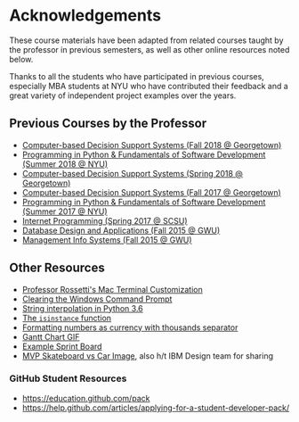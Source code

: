 # Acknowledgements

These course materials have been adapted from related courses taught by the professor in previous semesters, as well as other online resources noted below.

Thanks to all the students who have participated in previous courses, especially MBA students at NYU who have contributed their feedback and a great variety of independent project examples over the years.

## Previous Courses by the Professor

  + [Computer-based Decision Support Systems (Fall 2018 @ Georgetown)](https://github.com/prof-rossetti/georgetown-opim-557-201803)
  + [Programming in Python & Fundamentals of Software Development (Summer 2018 @ NYU)](https://github.com/prof-rossetti/nyu-info-2335-201805/)
  + [Computer-based Decision Support Systems (Spring 2018 @ Georgetown)](https://github.com/prof-rossetti/georgetown-opim-557-201803)
  + [Computer-based Decision Support Systems (Fall 2017 @ Georgetown)](https://github.com/prof-rossetti/georgetown-opim-557-201710)
  + [Programming in Python & Fundamentals of Software Development (Summer 2017 @ NYU)](https://github.com/prof-rossetti/nyu-info-2335-201706/)
  + [Internet Programming (Spring 2017 @ SCSU)](https://github.com/prof-rossetti/southernct-csc-443-201701)
  + [Database Design and Applications (Fall 2015 @ GWU)](https://github.com/prof-rossetti/gwu-istm-4121-201509)
  + [Management Info Systems (Fall 2015 @ GWU)](https://github.com/prof-rossetti/gwu-badm-2301-201509)

## Other Resources

  + [Professor Rossetti's Mac Terminal Customization](http://data-creative.info/reference-docs/2015/07/18/how-to-set-up-a-mac-development-environment/#terminal-customization)
  + [Clearing the Windows Command Prompt](https://superuser.com/a/585241)
  + [String interpolation in Python 3.6](https://www.programiz.com/python-programming/string-interpolation)
  + [The `isinstance` function](https://stackoverflow.com/questions/707674/how-to-compare-type-of-an-object-in-python)
  + [Formatting numbers as currency with thousands separator](https://stackoverflow.com/a/5513747/670433)
  + [Gantt Chart GIF](https://d2myx53yhj7u4b.cloudfront.net/sites/default/files/haymaker/online-gantt-chart.gif)
  + [Example Sprint Board](https://www.atlassian.com/software/jira)
  + [MVP Skateboard vs Car Image](https://i1.wp.com/streetsmartproductmanager.com/wp-content/uploads/2014/03/mvp.jpg?w=500), also h/t IBM Design team for sharing

### GitHub Student Resources

  + https://education.github.com/pack
  + https://help.github.com/articles/applying-for-a-student-developer-pack/
